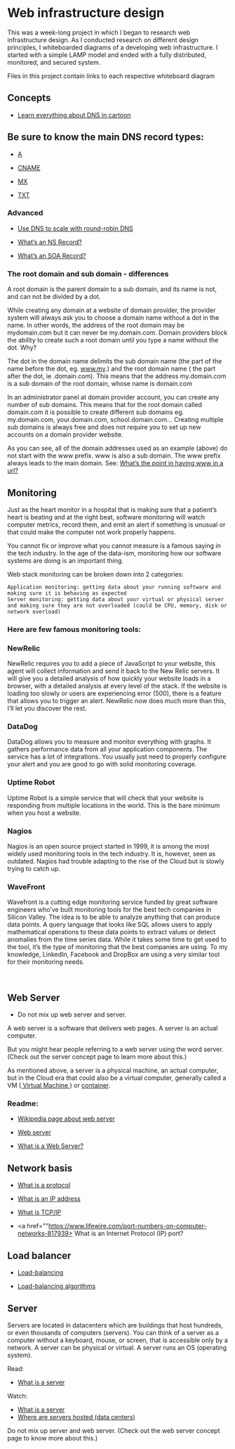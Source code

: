 # Web infrastructure design

This was a week-long project in which I began to research web infrastructure
design. As I conducted research on different design principles, I
whiteboarded diagrams of a developing web infrastructure. I started with a
simple LAMP model and ended with a fully distributed, monitored, and secured
system.

Files in this project contain links to each respective whiteboard diagram


## Concepts

* <a href ="https://howdns.works/"> Learn everything about DNS in cartoon
 </a> <br>

## Be sure to know the main DNS record types: 

* <a href ="https://support.dnsimple.com/articles/a-record/"> A </a> <br>

* <a href ="https://en.wikipedia.org/wiki/CNAME_record"> CNAME </a> <br>

* <a href ="https://en.wikipedia.org/wiki/MX_record"> MX </a> <br>

* <a href ="https://en.wikipedia.org/wiki/TXT_record"> TXT </a> </br>

### Advanced

* <a href ="https://www.dnsknowledge.com/whatis/round-robin-dns/"> Use DNS to scale with round-robin DNS </a> <br>

* <a href ="https://support.dnsimple.com/articles/ns-record/"> What’s an NS Record? </a> <br>

* <a href ="https://support.dnsimple.com/articles/soa-record/"> What’s an SOA Record? </a> <br>

### The root domain and sub domain - differences

<p> A root domain is the parent domain to a sub domain, and its name is not, and can not be divided by a dot.

While creating any domain at a website of domain provider, the provider system will always ask you to choose a domain name without a dot in the name. In other words, the address of the root domain may be mydomain.com but it can never be my.domain.com. Domain providers block the ability to create such a root domain until you type a name without the dot. Why?

The dot in the domain name delimits the sub domain name (the part of the name before the dot, eg. www.my.) and the root domain name ( the part after the dot, ie .domain.com). This means that the address my.domain.com is a sub domain of the root domain, whose name is domain.com

In an administrator panel at domain provider account, you can create any number of sub domains. This means that for the root domain called domain.com it is possible to create different sub domains eg. my.domain.com, your.domain.com, school.domain.com… Creating multiple sub domains is always free and does not require you to set up new accounts on a domain provider website.

As you can see, all of the domain addresses used as an example (above) do not start with the www prefix. www is also a sub domain. The www prefix always leads to the main domain. See: <a href ="https://serverfault.com/questions/145777/what-s-the-point-in-having-www-in-a-url"> What’s the point in having www in a url? </a> </p>


## Monitoring

<p> 

Just as the heart monitor in a hospital that is making sure that a patient’s heart is beating and at the right beat, software monitoring will watch computer metrics, record them, and emit an alert if something is unusual or that could make the computer not work properly happens.

You cannot fix or improve what you cannot measure is a famous saying in the tech industry. In the age of the data-ism, monitoring how our software systems are doing is an important thing.

Web stack monitoring can be broken down into 2 categories:

    Application monitoring: getting data about your running software and making sure it is behaving as expected
    Server monitoring: getting data about your virtual or physical server and making sure they are not overloaded (could be CPU, memory, disk or network overload)

### Here are few famous monitoring tools:

### NewRelic

NewRelic requires you to add a piece of JavaScript to your website, this agent will collect information and send it back to the New Relic servers. It will give you a detailed analysis of how quickly your website loads in a browser, with a detailed analysis at every level of the stack. If the website is loading too slowly or users are experiencing error (500), there is a feature that allows you to trigger an alert. NewRelic now does much more than this, I’ll let you discover the rest.

### DataDog

DataDog allows you to measure and monitor everything with graphs. It gathers performance data from all your application components. The service has a lot of integrations. You usually just need to properly configure your alert and you are good to go with solid monitoring coverage.

### Uptime Robot

Uptime Robot is a simple service that will check that your website is responding from multiple locations in the world. This is the bare minimum when you host a website.

### Nagios

Nagios is an open source project started in 1999, it is among the most widely used monitoring tools in the tech industry. It is, however, seen as outdated. Nagios had trouble adapting to the rise of the Cloud but is slowly trying to catch up.

### WaveFront

Wavefront is a cutting edge monitoring service funded by great software engineers who’ve built monitoring tools for the best tech companies in Silicon Valley. The idea is to be able to analyze anything that can produce data points. A query language that looks like SQL allows users to apply mathematical operations to these data points to extract values or detect anomalies from the time series data. While it takes some time to get used to the tool, it’s the type of monitoring that the best companies are using. To my knowledge, LinkedIn, Facebook and DropBox are using a very similar tool for their monitoring needs.
 </p> <br>

##  Web Server 

* Do not mix up web server and server.

A web server is a software that delivers web pages. A server is an actual computer.

But you might hear people referring to a web server using the word server. (Check out the server concept page to learn more about this.)

As mentioned above, a server is a physical machine, an actual computer, but in the Cloud era that could also be a virtual computer, generally called a VM (<a href ="https://en.wikipedia.org/wiki/Virtual_machine"> Virtual Machine </a>) or <a href ="https://www.cio.com/article/247005/what-are-containers-and-why-do-you-need-them.html"> container</a>. <br>

### Readme:

* <a href="https://en.wikipedia.org/wiki/Web_server"> Wikipedia page about web server </a> <br>

* <a href="https://whatis.techtarget.com/definition/Web-server"> Web server </a> <br>

* <a href="https://developer.mozilla.org/en-US/docs/Learn/Common_questions/What_is_a_web_server"> What is a Web Server? </a> <br>

## Network basis

* <a href="https://www.techtarget.com/searchnetworking/definition/protocol"> What is a protocol </a> <br>

* <a href="https://computer.howstuffworks.com/internet/basics/what-is-an-ip-address.htm"> What is an IP address </a> <br>
     
* <a href="https://www.techtarget.com/searchnetworking/definition/TCP-IP"> What is TCP/IP </a> <br>

* <a href=""https://www.lifewire.com/port-numbers-on-computer-networks-817939> What is an Internet Protocol (IP) port? </a> <br>

## Load balancer

* <a href ="https://www.thegeekstuff.com/2016/01/load-balancer-intro/"> Load-balancing </a> <br>

* <a href ="https://community.f5.com/t5/technical-articles/intro-to-load-balancing-for-developers-ndash-the-algorithms/ta-p/273759"> Load-balancing algorithms </a> <br>

## Server

<p>

Servers are located in datacenters which are buildings that host hundreds, or even thousands of computers (servers). You can think of a server as a computer without a keyboard, mouse, or screen, that is accessible only by a network. A server can be physical or virtual. A server runs an OS (operating system).

Read:

* <a href="https://en.wikipedia.org/wiki/Server_(computing)#Hardware_requirement"> What is a server </a>

Watch:

* <a href ="https://www.youtube.com/watch?v=B1ANfsDyjeA"> What is a server </a><br>
* <a href ="https://www.youtube.com/watch?t=33&v=iuqXFC_qIvA&feature=youtu.be"> Where are servers hosted (data centers) </a>

Do not mix up server and web server. (Check out the web server concept page to know more about this.)

</p>
